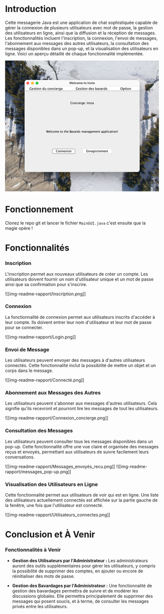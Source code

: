 # Introduction

Cette messagerie Java est une application de chat sophistiquée capable de gérer la connexion de plusieurs utilisateurs avec mot de passe, la gestion des utilisateurs en ligne, ainsi que la diffusion et la réception de messages. Les fonctionnalités incluent l'inscription, la connexion, l'envoi de messages, l'abonnement aux messages des autres utilisateurs, la consultation des messages disponibles dans un pop-up, et la visualisation des utilisateurs en ligne. Voici un aperçu détaillé de chaque fonctionnalité implémentée.

![](img-readme-rapport/Welcome.png)
# Fonctionnement

Clonez le repo git et lancer le fichier `MainGUI.java` c'est ensuite que la magie opère !

# Fonctionnalités

### Inscription
L'inscription permet aux nouveaux utilisateurs de créer un compte. Les utilisateurs doivent fournir un nom d'utilisateur unique et un mot de passe ainsi que sa confirmation pour s'inscrire.

![[img-readme-rapport/Inscription.png]]
### Connexion
La fonctionnalité de connexion permet aux utilisateurs inscrits d'accéder à leur compte. Ils doivent entrer leur nom d'utilisateur et leur mot de passe pour se connecter.

![[img-readme-rapport/Login.png]]
### Envoi de Message
Les utilisateurs peuvent envoyer des messages à d'autres utilisateurs connectés. Cette fonctionnalité inclut la possibilité de mettre un objet et un corps dans le message.

![[img-readme-rapport/Connecté.png]]
### Abonnement aux Messages des Autres
Les utilisateurs peuvent s'abonner aux messages d'autres utilisateurs. Cela signifie qu'ils recevront et pourront lire les messages de tout les  utilisateurs.

![[img-readme-rapport/Connexion_concierge.png]]
### Consultation des Messages
Les utilisateurs peuvent consulter tous les messages disponibles dans un pop-up. Cette fonctionnalité offre une vue claire et organisée des messages reçus et envoyés, permettant aux utilisateurs de suivre facilement leurs conversations.

![[img-readme-rapport/Messages_envoyés_recu.png]]
![[img-readme-rapport/messages_pop-up.png]]
### Visualisation des Utilisateurs en Ligne
Cette fonctionnalité permet aux utilisateurs de voir qui est en ligne. Une liste des utilisateurs actuellement connectés est affichée sur la partie gauche de la fenêtre, une fois que l'utilisateur est connecté.

![[img-readme-rapport/Utilisateurs_connectes.png]]
# Conclusion et À Venir

### Fonctionnalités à Venir

- **Gestion des Utilisateurs par l'Administrateur :** 
	Les administrateurs auront des outils supplémentaires pour gérer les utilisateurs, y compris la possibilité de supprimer des comptes, en ajouter ou encore de réinitialiser des mots de passe.

- **Gestion des Bavardages par l'Administrateur :** 
	Une fonctionnalité de gestion des bavardages permettra de suivre et de modérer les discussions globales. Elle permettra principalement de supprimer des messages qui posent soucis, et à terme, de consulter les messages privés entre les utilisateurs.
